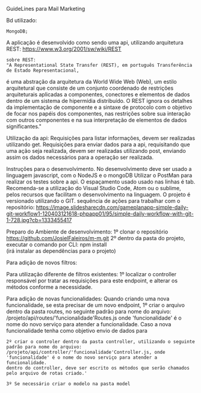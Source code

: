 GuideLines para Mail Marketing




Bd utilizado: 
	
	MongoDB;




A aplicação é desenvolvido como sendo uma api, utilizando arquitetura REST:
	https://www.w3.org/2001/sw/wiki/REST

	
	sobre REST:
	"A Representational State Transfer (REST), em português Transferência de Estado Representacional, 
é uma abstração da arquitetura da World Wide Web (Web), um estilo arquitetural que consiste de um conjunto 
coordenado de restrições arquiteturais aplicadas a componentes, conectores e elementos de dados dentro de
 um sistema de hipermídia distribuído. O REST ignora os detalhes da implementação de componente e a sintaxe 
de protocolo com o objetivo de focar nos papéis dos componentes, nas restrições sobre sua interação com
 outros componentes e na sua interpretação de elementos de dados significantes."

Utilização da api:
	Requisições para listar informações, devem ser realizadas utilizando get.
	Requisições para enviar dados para a api, requisitando que uma ação seja realizada, devem ser realizadas utilizando post,
	enviando assim os dados necessários para a operação ser realizada.


Instruções para o desenvolvimento.
	No desenvolvimento deve ser usado a linguagem javascript, com o NodeJS e o mongoDB
	Utilizar o PostMan para realizar os testes sobre a api.
	O espaçamento usado usado nas linhas é tab.
	Recomenda-se a utilização do Visual Studio Code, Atom ou o sublime, 
		pelos recursos que facilitam o desenvolvimento na linguagem.
	O projeto é versionado utilizando o GIT.
	sequência de ações para trabalhar com o repositório:
	https://image.slidesharecdn.com/gameplanapp-simple-daily-git-workflow1-120403121618-phpapp01/95/simple-daily-workflow-with-git-1-728.jpg?cb=1333455417
	

Preparo do Ambiente de desenvolvimento:
	1º clonar o repositório https://github.com/JosielFaleiros/m-m.git
	2º dentro da pasta do projeto, executar o comando por CLI:
	    npm install  
	(irá instalar as dependências para o projeto)

Para adição de novos filtros:
	

Para utilização diferente de filtros existentes:
	1º localizar o controller responsável por tratar as requisições para este endpoint, e alterar os métodos conforme a necessidade.


Para adição de novas funcionalidades:
	Quando criando uma nova funcionalidade, se esta precisar de um novo endpoint, 
	1º criar o arquivo dentro da pasta routes, no seguinte padrão para nome do arquivo: 
	/projeto/api/routes/'funcionalidade'Routes.js onde 'funcionalidade' é o nome do novo serviço para atender a funcionalidade.
	Caso a nova funcionalidade tenha como objetivo envio de dados para

	2º criar o controler dentro da pasta controller, utilizando o seguinte padrão para nome do arquivo:
	/projeto/api/controller/'funcionalidade'Controller.js, onde 'funcionalidade' é o nome do novo serviço para atender a funcionalidade.
	dentro do controller, deve ser escrito os métodos que serão chamados pelo arquivo de rotas criado.'		

	3º Se necessário criar o modelo na pasta model
